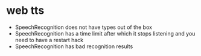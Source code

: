 # web tts
* SpeechRecognition does not have types out of the box
* SpeechRecognition has a time limit after which it stops listening and you need to have a restart hack
* SpeechRecognition has bad recognition results

